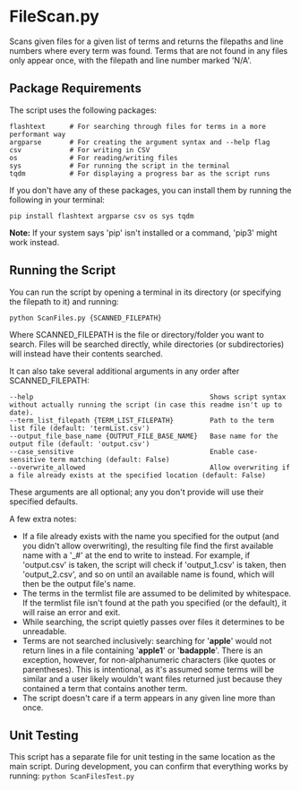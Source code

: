 # FileScan.py
Scans given files for a given list of terms and returns the filepaths and line numbers where every term was found. Terms that are not found in any files only appear once, with the filepath and line number marked 'N/A'.
## Package Requirements
The script uses the following packages:
```
flashtext      # For searching through files for terms in a more performant way
argparse       # For creating the argument syntax and --help flag
csv            # For writing in CSV
os             # For reading/writing files
sys            # For running the script in the terminal
tqdm           # For displaying a progress bar as the script runs
```
If you don't have any of these packages, you can install them by running the following in your terminal:
```
pip install flashtext argparse csv os sys tqdm
```
**Note:** If your system says 'pip' isn't installed or a command, 'pip3' might work instead.
## Running the Script
You can run the script by opening a terminal in its directory (or specifying the filepath to it) and running:
```
python ScanFiles.py {SCANNED_FILEPATH}
```
Where SCANNED_FILEPATH is the file or directory/folder you want to search. Files will be searched directly, while directories (or subdirectories) will instead have their contents searched.

It can also take several additional arguments in any order after SCANNED_FILEPATH:
```
--help                                            Shows script syntax without actually running the script (in case this readme isn't up to date).
--term_list_filepath {TERM_LIST_FILEPATH}         Path to the term list file (default: 'termList.csv')
--output_file_base_name {OUTPUT_FILE_BASE_NAME}   Base name for the output file (default: 'output.csv')
--case_sensitive                                  Enable case-sensitive term matching (default: False)
--overwrite_allowed                               Allow overwriting if a file already exists at the specified location (default: False)
```
These arguments are all optional; any you don't provide will use their specified defaults.

A few extra notes:
- If a file already exists with the name you specified for the output (and you didn't allow overwriting), the resulting file find the first available name with a '_#' at the end to write to instead. For example, if 'output.csv' is taken, the script will check if 'output_1.csv' is taken, then 'output_2.csv', and so on until an available name is found, which will then be the output file's name.
- The terms in the termlist file are assumed to be delimited by whitespace. If the termlist file isn't found at the path you specified (or the default), it will raise an error and exit.
- While searching, the script quietly passes over files it determines to be unreadable.
- Terms are not searched inclusively: searching for '**apple**' would not return lines in a file containing '**apple1**' or '**badapple**'. There is an exception, however, for non-alphanumeric characters (like quotes or parentheses). This is intentional, as it's assumed some terms will be similar and a user likely wouldn't want files returned just because they contained a term that contains another term.
- The script doesn't care if a term appears in any given line more than once.
## Unit Testing
This script has a separate file for unit testing in the same location as the main script. During development, you can confirm that everything works by running:
```python ScanFilesTest.py```
